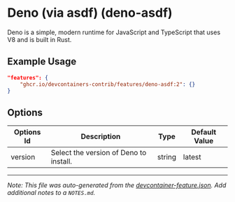 
# Deno (via asdf) (deno-asdf)

Deno is a simple, modern runtime for JavaScript and TypeScript that uses V8 and is built in Rust.

## Example Usage

```json
"features": {
    "ghcr.io/devcontainers-contrib/features/deno-asdf:2": {}
}
```

## Options

| Options Id | Description | Type | Default Value |
|-----|-----|-----|-----|
| version | Select the version of Deno to install. | string | latest |



---

_Note: This file was auto-generated from the [devcontainer-feature.json](https://github.com/devcontainers-contrib/features/blob/main/src/deno-asdf/devcontainer-feature.json).  Add additional notes to a `NOTES.md`._
